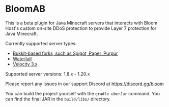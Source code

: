 # BloomAB

This is a beta plugin for Java Minecraft servers that interacts with Bloom Host's custom on-site DDoS protection to
provide Layer 7 protection for Java Minecraft.

Currently supported server types:

- [Bukkit-based forks, such as Spigot, Paper, Purpur](https://papermc.io/software/paper)
- [Waterfall](https://papermc.io/software/waterfall)
- [Velocity 3.x](https://papermc.io/software/velocity)

Supported server versions: 1.8.x - 1.20.x

Please report any issues in our support Discord at https://discord.gg/bloom

You can build the project yourself with the `gradle uberJar` command. You can find the final JAR in the `build/libs/`
directory.

